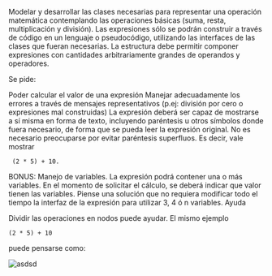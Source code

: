 Modelar y desarrollar las clases necesarias para representar una operación matemática contemplando las operaciones básicas (suma, resta, multiplicación y división). Las expresiones sólo se podrán construir a través de código en un lenguaje o pseudocódigo, utilizando las interfaces de las clases que fueran necesarias.  La estructura debe permitir componer expresiones con cantidades arbitrariamente grandes de operandos y operadores.

Se pide:

Poder calcular el valor de una expresión
Manejar adecuadamente los errores a través de mensajes representativos (p.ej: división por cero o expresiones mal construidas)
La expresión deberá ser capaz de mostrarse a sí misma en forma de texto, incluyendo paréntesis u otros símbolos donde fuera necesario, de forma que se pueda leer la expresión original. No es necesario preocuparse por evitar paréntesis superfluos. Es decir, vale mostrar

```
 (2 * 5) + 10.
```

BONUS: Manejo de variables. La expresión podrá contener una o más variables. En el momento de solicitar el cálculo, se deberá indicar que valor tienen las variables. Piense una solución que no requiera modificar todo el tiempo la interfaz de la expresión para utilizar 3, 4 ó n variables.
Ayuda

Dividir las operaciones en nodos puede ayudar. El mismo ejemplo 

```
(2 * 5) + 10
```

puede pensarse como:

![asdsd](http://fdd94259-a-62cb3a1a-s-sites.googlegroups.com/site/utndesign/material/guia-de-ejercicios/guia-objetos-patrones/ecuaciones/Ecuaciones.png)